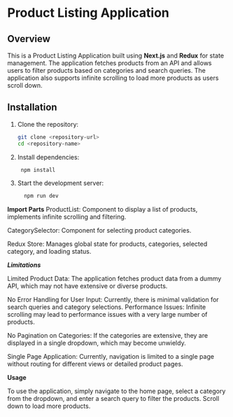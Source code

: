 # Product Listing Application

## Overview

This is a Product Listing Application built using **Next.js** and **Redux** for state management. The application fetches products from an API and allows users to filter products based on categories and search queries. The application also supports infinite scrolling to load more products as users scroll down.

## Installation

1. Clone the repository:
   ```bash
   git clone <repository-url>
   cd <repository-name>

2. Install dependencies:
   ```bash
    npm install

3. Start the development server:
   ```bash
     npm run dev

**Import Parts**
  ProductList: Component to display a list of products, implements infinite scrolling and filtering.

CategorySelector: Component for selecting product categories.

Redux Store: Manages global state for products, categories, selected category, and loading status.

***Limitations***

Limited Product Data: The application fetches product data from a dummy API, which may not have extensive or diverse products.

No Error Handling for User Input: Currently, there is minimal validation for search queries and category selections.
Performance Issues: Infinite scrolling may lead to performance issues with a very large number of products.

No Pagination on Categories: If the categories are extensive, they are displayed in a single dropdown, which may become unwieldy.

Single Page Application: Currently, navigation is limited to a single page without routing for different views or detailed product pages.

**Usage**

To use the application, simply navigate to the home page, select a category from the dropdown, and enter a search query to filter the products. Scroll down to load more products.